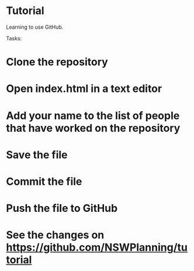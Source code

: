 Tutorial
========

Learning to use GitHub.

Tasks:

# Clone the repository
# Open index.html in a text editor
# Add your name to the list of people that have worked on the repository
# Save the file
# Commit the file
# Push the file to GitHub
# See the changes on https://github.com/NSWPlanning/tutorial
